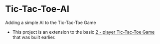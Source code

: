# Tic-Tac-Toe-AI
Adding a simple AI to the Tic-Tac-Toe Game 
- This project is an extension to the basic [2 - player Tic-Tac-Toe Game](https://github.com/tusharnankani/GamesBuiltUsingPython/tree/master/TicTacToe_Game) that was built earlier.

